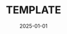 ---
title: "TEMPLATE"
date: "2025-01-01"  # Use ISO format YYYY-MM-DD
year: "2025"
webDate: "December 2025"
location: "TEMPLATE"
roles: "TEMPLATE"
images:
  - "/photos/shows/2025-/photo1.png"
visible: true
featured: false
---